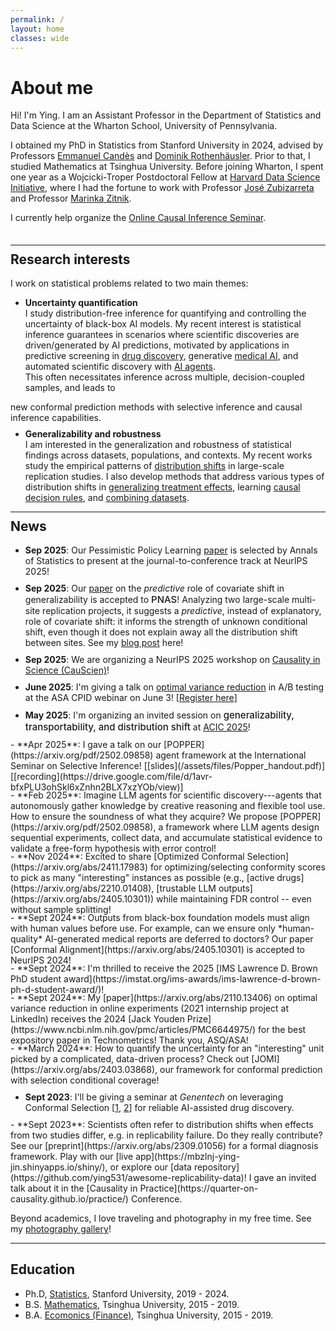 ```yaml
---
permalink: /
layout: home 
classes: wide
---
```


<!-- <figure style="width: 200px; margin: 40px" class="align-left">
  <img src="assets/images/bio.jpeg" alt="">
</figure>  -->

# About me

 <!-- <p style="margin-top: 0px; margin-bottom: 50px;"></p>  -->
Hi! I'm Ying. I am an Assistant Professor in the Department of Statistics and Data Science at the Wharton School, University of Pennsylvania. 

I obtained my PhD in Statistics from Stanford University in 2024, advised by Professors [Emmanuel Candès](https://candes.su.domains/) and [Dominik Rothenhäusler](https://sites.google.com/view/rothenhaeusler/home?authuser=0). Prior to that, I studied Mathematics at Tsinghua University. Before joining Wharton, I spent one year as a Wojcicki-Troper Postdoctoral Fellow at [Harvard Data Science Initiative](https://datascience.harvard.edu/), where I had the fortune to work with Professor [José Zubizarreta](http://jrzubizarreta.com/) and Professor [Marinka Zitnik](https://zitniklab.hms.harvard.edu/). 


I currently help organize the [Online Causal Inference Seminar](https://sites.google.com/view/ocis/). 


 <p style="margin-top: 0px; margin-bottom: 35px;"></p> 
 
--- 
 
 <p style="margin-top: -20px;"></p> 
 

## Research interests


  
I work on statistical problems related to two main themes:

- **Uncertainty quantification**   
I study distribution-free inference for quantifying and controlling the uncertainty of black-box AI models. My recent interest is statistical inference guarantees in scenarios where scientific discoveries are driven/generated by AI predictions, motivated by applications in predictive screening in [drug discovery](https://arxiv.org/abs/2210.01408), generative [medical AI](https://arxiv.org/abs/2405.10301), and automated scientific discovery with [AI agents](https://arxiv.org/pdf/2502.09858).  
This often necessitates inference across multiple, decision-coupled samples, and leads to 
<!-- including defining relevant error control, optimality, and methods to attain them. This is often motivated by scenarios where scientific discoveries are driven/generated by predictions, such as predictive screening in [drug discovery](https://arxiv.org/abs/2210.01408), generative [medical AI](https://arxiv.org/abs/2405.10301), and automated scientific discovery with [AI agents](https://arxiv.org/pdf/2502.09858). Technically, this often leads to  -->
new conformal prediction methods with selective inference and causal inference capabilities.  
<!-- I develop methods to quantify and control the uncertainty of AI models, aiming for their principled use in high-stakes domains like [drug discovery](https://arxiv.org/abs/2210.01408), [medical AI](https://arxiv.org/abs/2405.10301), and [automated scientific discovery](https://arxiv.org/pdf/2502.09858). 
One focus is [conformal selection](https://arxiv.org/abs/2210.01408), which finds unlabeled instances with "good" labels---such as active molecules and trustworthy LLM outputs---that can be acted upon with confidence. 
Recently, I have also been exploring statistical inference in automated scientific discovery with [AI agents](https://arxiv.org/pdf/2502.09858).  -->

 <p style="margin-top: -5px;"></p> 

- **Generalizability and robustness**   
I am interested in the generalization and robustness of statistical findings across datasets, populations, and contexts. My recent works study the empirical patterns of [distribution shifts](https://arxiv.org/abs/2412.08869) in large-scale replication studies. I also develop methods that address various types of distribution shifts in [generalizing treatment effects](https://arxiv.org/abs/2104.04565), learning [causal decision rules](https://arxiv.org/abs/2212.09900), and [combining datasets](https://arxiv.org/abs/2211.10032).  

<!-- These questions lead me to the fields of conformal prediction, causal inference, and multiple testing.  -->
  

<!-- <p style="margin-top: 0px; margin-bottom: 50px;"></p> -->
<!--  </br> </br>
 &nbsp;   -->
 
 
---

<p style="margin-top: -20px;"></p> 


## News

- **Sep 2025**: Our Pessimistic Policy Learning [paper](https://arxiv.org/abs/2212.09900) is selected by Annals of Statistics to present at the journal-to-conference track at NeurIPS 2025!
<p style="margin-top: 0px; margin-bottom: -4px;"></p> 

- **Sep 2025**: Our [paper](https://arxiv.org/abs/2412.08869) on the *predictive* role of covariate shift in generalizability is accepted to <span style="font-size:15px;font-weight: 480;">PNAS</span>! Analyzing two large-scale multi-site replication projects, it suggests a *predictive*, instead of explanatory, role of covariate shift: it informs the strength of unknown conditional shift, even though it does not explain away all the distribution shift between sites. See my [blog post](research/predictive-shift) here!
<p style="margin-top: 0px; margin-bottom: -4px;"></p> 

- **Sep 2025**: We are organizing a NeurIPS 2025 workshop on [Causality in Science (CauScien)](https://sites.google.com/view/causcien)!
<p style="margin-top: 0px; margin-bottom: -4px;"></p> 

- **June 2025**: I'm giving a talk on [optimal variance reduction](https://arxiv.org/abs/2110.13406) in A/B testing at the ASA CPID webinar on June 3! [[Register here](https://lnkd.in/eZzE4486)]  
<p style="margin-top: 0px; margin-bottom: -4px;"></p> 

- **May 2025**: I'm organizing an invited session on <span style="font-size:15px;font-weight: 480;">generalizability, transportability, and distribution shift</span> at [ACIC 2025](https://sci-info.org/2025-meeting/)!  
<p style="margin-top: 0px; margin-bottom: -4px;"></p> 
- **Apr 2025**: I gave a talk on our [POPPER](https://arxiv.org/pdf/2502.09858) agent framework at the International Seminar on Selective Inference! [[slides](/assets/files/Popper_handout.pdf)] [[recording](https://drive.google.com/file/d/1avr-bfxPLU3ohSkl6xZnhn2BLX7xzYOb/view)]
<p style="margin-top: 0px; margin-bottom: -4px;"></p> 
- **Feb 2025**: Imagine LLM agents for scientific discovery---agents that autonomously gather knowledge by creative reasoning and flexible tool use. How to ensure the soundness of what they acquire? We propose [POPPER](https://arxiv.org/pdf/2502.09858), a framework where LLM agents design sequential experiments, collect  data, and accumulate statistical evidence to validate a free-form hypothesis with error control! 
<p style="margin-top: 0px; margin-bottom: -4px;"></p>  
- **Nov 2024**: Excited to share [Optimized Conformal Selection](https://arxiv.org/abs/2411.17983) for optimizing/selecting conformity scores to pick as many "interesting" instances as possible (e.g., [active drugs](https://arxiv.org/abs/2210.01408), [trustable LLM outputs](https://arxiv.org/abs/2405.10301)) while maintaining FDR control -- even without sample splitting! 
<p style="margin-top: 0px; margin-bottom: -4px;"></p> 
- **Sept 2024**: Outputs from black-box foundation models must align with human values before use. For example, can we ensure only *human-quality* AI-generated medical reports are deferred to doctors? Our paper [Conformal Alignment](https://arxiv.org/abs/2405.10301) is accepted to NeurIPS 2024!
<p style="margin-top: 0px; margin-bottom: -4px;"></p> 
- **Sept 2024**: I'm thrilled to receive the 2025 [IMS Lawrence D. Brown PhD student award](https://imstat.org/ims-awards/ims-lawrence-d-brown-ph-d-student-award/)!
<p style="margin-top: 0px; margin-bottom: -4px;"></p> 
- **Sept 2024**: My [paper](https://arxiv.org/abs/2110.13406) on optimal variance reduction in online experiments (2021 internship project at LinkedIn) receives the 2024 [Jack Youden Prize](https://www.ncbi.nlm.nih.gov/pmc/articles/PMC6644975/) for the best expository paper in Technometrics! Thank you, ASQ/ASA! 
<p style="margin-top: 0px; margin-bottom: -4px;"></p> 
- **March 2024**: How to quantify the uncertainty for an "interesting" unit picked by a complicated, data-driven process? Check out [JOMI](https://arxiv.org/abs/2403.03868), our framework for conformal prediction with selection conditional coverage!
<p style="margin-top: 0px; margin-bottom: -4px;"></p> 

- **Sept 2023**:  I'll be giving a seminar at *Genentech* on leveraging Conformal Selection [[1](https://arxiv.org/abs/2210.01408), [2](https://arxiv.org/abs/2307.09291)] for reliable AI-assisted drug discovery. 
<p style="margin-top: 0px; margin-bottom: -4px;"></p> 
- **Sept 2023**:  Scientists often refer to distribution shifts when effects from two studies differ, e.g. in replicability failure. Do they really contribute? See our [preprint](https://arxiv.org/abs/2309.01056) for a formal diagnosis framework. Play with our [live app](https://mbzlnj-ying-jin.shinyapps.io/shiny/), or explore our [data repository](https://github.com/ying531/awesome-replicability-data)! I gave an invited talk about it in the [Causality in Practice](https://quarter-on-causality.github.io/practice/) Conference.
 


Beyond academics, I love traveling and photography in my free time. See my [photography gallery](https://www.flickr.com/people/191232754@N08/)! 
  
---  

## Education

- Ph.D, [Statistics](https://statistics.stanford.edu/), Stanford University, 2019 - 2024.
- B.S. [Mathematics](https://www.math.tsinghua.edu.cn/#), Tsinghua University, 2015 - 2019.
- B.A. [Ecomonics (Finance)](https://www.sem.tsinghua.edu.cn/en/), Tsinghua University, 2015 - 2019.

 

    
 
